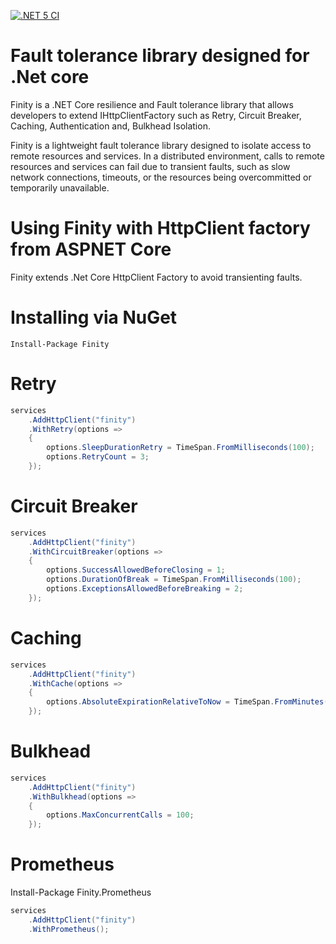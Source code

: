 [![.NET 5 CI](https://github.com/savariamir/Finity/actions/workflows/dotnet.yml/badge.svg)](https://github.com/savariamir/Finity/actions/workflows/dotnet.yml)

# Fault tolerance library designed for .Net core

 Finity is a .NET  Core resilience and Fault tolerance library that allows developers to extend IHttpClientFactory such as Retry, Circuit Breaker, Caching, Authentication and, Bulkhead Isolation.

Finity is a lightweight fault tolerance library designed to isolate access to remote resources and services. In a distributed environment, calls to remote resources and services can fail due to transient faults, such as slow network connections, timeouts, or the resources being overcommitted or temporarily unavailable.

# Using Finity with HttpClient factory from ASPNET Core
Finity extends .Net Core HttpClient Factory to avoid transienting faults.

# Installing via NuGet

    Install-Package Finity

# Retry

```c#
services
    .AddHttpClient("finity")
    .WithRetry(options =>
    {
        options.SleepDurationRetry = TimeSpan.FromMilliseconds(100);
        options.RetryCount = 3;
    });
```

# Circuit Breaker

```c#
services
    .AddHttpClient("finity")
    .WithCircuitBreaker(options =>
    {
        options.SuccessAllowedBeforeClosing = 1;
        options.DurationOfBreak = TimeSpan.FromMilliseconds(100);
        options.ExceptionsAllowedBeforeBreaking = 2;
    });
```

# Caching

```c#
services
    .AddHttpClient("finity")
    .WithCache(options =>
    {
        options.AbsoluteExpirationRelativeToNow = TimeSpan.FromMinutes(1);
    });
```

# Bulkhead

```c#
services
    .AddHttpClient("finity")
    .WithBulkhead(options =>
    {
        options.MaxConcurrentCalls = 100;
    });
```

# Prometheus

Install-Package Finity.Prometheus

```c#
services
    .AddHttpClient("finity")
    .WithPrometheus();
```
